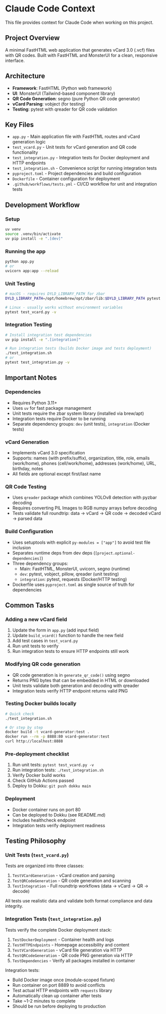 # Claude Code Context

This file provides context for Claude Code when working on this project.

## Project Overview

A minimal FastHTML web application that generates vCard 3.0 (.vcf) files with QR codes. Built with FastHTML and MonsterUI for a clean, responsive interface.

## Architecture

- **Framework**: FastHTML (Python web framework)
- **UI**: MonsterUI (Tailwind-based component library)
- **QR Code Generation**: segno (pure Python QR code generator)
- **vCard Parsing**: vobject (for testing)
- **Testing**: pytest with qreader for QR code validation

## Key Files

- `app.py` - Main application file with FastHTML routes and vCard generation logic
- `test_vcard.py` - Unit tests for vCard generation and QR code functionality
- `test_integration.py` - Integration tests for Docker deployment and HTTP endpoints
- `test_integration.sh` - Convenience script for running integration tests
- `pyproject.toml` - Project dependencies and build configuration
- `Dockerfile` - Container configuration for deployment
- `.github/workflows/tests.yml` - CI/CD workflow for unit and integration tests

## Development Workflow

### Setup
```bash
uv venv
source .venv/bin/activate
uv pip install -e ".[dev]"
```

### Running the app
```bash
python app.py
# or
uvicorn app:app --reload
```

### Unit Testing
```bash
# macOS - requires DYLD_LIBRARY_PATH for zbar
DYLD_LIBRARY_PATH=/opt/homebrew/opt/zbar/lib:$DYLD_LIBRARY_PATH pytest test_vcard.py -v

# Linux - usually works without environment variables
pytest test_vcard.py -v
```

### Integration Testing
```bash
# Install integration test dependencies
uv pip install -e ".[integration]"

# Run integration tests (builds Docker image and tests deployment)
./test_integration.sh
# or
pytest test_integration.py -v
```

## Important Notes

### Dependencies
- Requires Python 3.11+
- Uses `uv` for fast package management
- Unit tests require the zbar system library (installed via brew/apt)
- Integration tests require Docker to be running
- Separate dependency groups: `dev` (unit tests), `integration` (Docker tests)

### vCard Generation
- Implements vCard 3.0 specification
- Supports: names (with prefix/suffix), organization, title, role, emails (work/home), phones (cell/work/home), addresses (work/home), URL, birthday, notes
- All fields are optional except first/last name

### QR Code Testing
- Uses `qreader` package which combines YOLOv8 detection with pyzbar decoding
- Requires converting PIL Images to RGB numpy arrays before decoding
- Tests validate full roundtrip: data → vCard → QR code → decoded vCard → parsed data

### Build Configuration
- Uses setuptools with explicit `py-modules = ["app"]` to avoid test file inclusion
- Separates runtime deps from dev deps (`[project.optional-dependencies]`)
- Three dependency groups:
  - Main: FastHTML, MonsterUI, uvicorn, segno (runtime)
  - `dev`: pytest, vobject, pillow, qreader (unit testing)
  - `integration`: pytest, requests (Docker/HTTP testing)
- Dockerfile uses `pyproject.toml` as single source of truth for dependencies

## Common Tasks

### Adding a new vCard field
1. Update the form in `app.py` (add input field)
2. Update `build_vcard()` function to handle the new field
3. Add test cases in `test_vcard.py`
4. Run unit tests to verify
5. Run integration tests to ensure HTTP endpoints still work

### Modifying QR code generation
- QR code generation is in `generate_qr_code()` using segno
- Returns PNG bytes that can be embedded in HTML or downloaded
- Unit tests validate both generation and decoding with qreader
- Integration tests verify HTTP endpoint returns valid PNG

### Testing Docker builds locally
```bash
# Quick check
./test_integration.sh

# Or step by step
docker build -t vcard-generator:test .
docker run --rm -p 8888:80 vcard-generator:test
curl http://localhost:8888
```

### Pre-deployment checklist
1. Run unit tests: `pytest test_vcard.py -v`
2. Run integration tests: `./test_integration.sh`
3. Verify Docker build works
4. Check GitHub Actions passed
5. Deploy to Dokku: `git push dokku main`

### Deployment
- Docker container runs on port 80
- Can be deployed to Dokku (see README.md)
- Includes healthcheck endpoint
- Integration tests verify deployment readiness

## Testing Philosophy

### Unit Tests (`test_vcard.py`)
Tests are organized into three classes:
1. `TestVCardGeneration` - vCard creation and parsing
2. `TestQRCodeGeneration` - QR code generation and scanning
3. `TestIntegration` - Full roundtrip workflows (data → vCard → QR → decode)

All tests use realistic data and validate both format compliance and data integrity.

### Integration Tests (`test_integration.py`)
Tests verify the complete Docker deployment stack:
1. `TestDockerDeployment` - Container health and logs
2. `TestHTTPEndpoints` - Homepage accessibility and content
3. `TestVCardGeneration` - vCard file generation via HTTP
4. `TestQRCodeGeneration` - QR code PNG generation via HTTP
5. `TestDependencies` - Verify all packages installed in container

Integration tests:
- Build Docker image once (module-scoped fixture)
- Run container on port 8889 to avoid conflicts
- Test actual HTTP endpoints with `requests` library
- Automatically clean up container after tests
- Take ~1-2 minutes to complete
- Should be run before deploying to production
